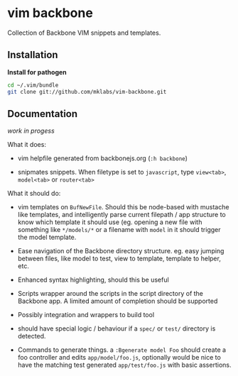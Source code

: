 
# vim backbone

Collection of Backbone VIM snippets and templates.

## Installation

**Install for pathogen**

```sh
cd ~/.vim/bundle
git clone git://github.com/mklabs/vim-backbone.git
```

## Documentation

*work in progess*

What it does:

* vim helpfile generated from backbonejs.org (`:h backbone`)

* snipmates snippets. When filetype is set to `javascript`, type
  `view<tab>`, `model<tab>` or `router<tab>`

What it should do:

* vim templates on `BufNewFile`. Should this be node-based with mustache
  like templates, and intelligently parse current filepath / app
  structure to know which template it should use (eg. opening a new file
  with something like `*/models/*` or a filename with `model` in it
  should trigger the model template.

* Ease navigation of the Backbone directory structure. eg. easy jumping
  between files, like model to test, view to template, template to
  helper, etc.

* Enhanced syntax highlighting, should this be useful

* Scripts wrapper around the scripts in the script directory of the
  Backbone app. A limited amount of completion should be supported

* Possibly integration and wrappers to build tool

* should have special logic / behaviour if a `spec/` or `test/`
  directory is detected.

* Commands to generate things. a `:Bgenerate model Foo` should create a
  foo controller and edits `app/model/foo.js`, optionally would be nice
  to have the matching test generated `app/test/foo.js` with basic
  assertions.
